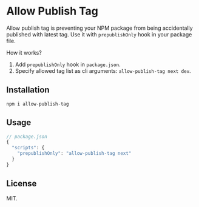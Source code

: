 # Allow Publish Tag

Allow publish tag is preventing your NPM package from being accidentally
published with latest tag. Use it with `prepublishOnly` hook in your package
file.

How it works?

1. Add `prepublishOnly` hook in `package.json`.
2. Specify allowed tag list as cli arguments: `allow-publish-tag next dev`.

## Installation

```
npm i allow-publish-tag
```

## Usage

```javascript
// package.json
{
  "scripts": {
    "prepublishOnly": "allow-publish-tag next"
  }
}
```

## License

MIT.
